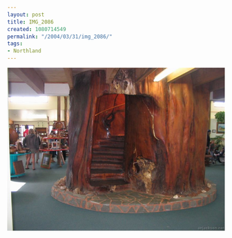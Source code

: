 ```yaml
---
layout: post
title: IMG_2086
created: 1080714549
permalink: "/2004/03/31/img_2086/"
tags:
- Northland
---
```


<img src="/image/images/img_2086-524.jpg"/>

